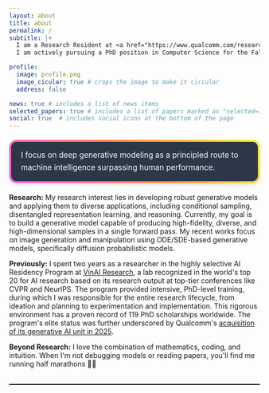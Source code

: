 ```yaml
---
layout: about
title: about
permalink: /
subtitle: |+
  I am a Research Resident at <a href="https://www.qualcomm.com/research/artificial-intelligence">Qualcomm AI Research</a>, where I am fortunate to be advised by Staff Scientist Dr. <a href="https://scholar.google.com/citations?user=FYZ5ODQAAAAJ&hl=en">Anh Tran</a><br><br>
  I am actively pursuing a PhD position in Computer Science for the Fall 2026 intake and excited to collaborate on impactful research! 🚀

profile:
  image: profile.png
  image_cicular: true # crops the image to make it circular
  address: false

news: true # includes a list of news items
selected_papers: true # includes a list of papers marked as "selected={true}"
social: true  # includes social icons at the bottom of the page
---
```


<div style="padding: 15px 20px; margin: 20px 0; border: 4px solid transparent; border-radius: 15px; background: linear-gradient(#2d3748, #2d3748) padding-box, linear-gradient(45deg, #f960eb, #ff854d, #fff41f) border-box; box-shadow: 0 4px 6px rgba(0, 0, 0, 0.1);">
  <p style="margin: 0; font-size: 1.1em; font-weight: 400; color: #f7fafc; line-height: 1.6;">I focus on deep generative modeling as a principled route to machine intelligence surpassing human performance.</p>
</div>

**Research:** My research interest lies in developing robust generative models and applying them to diverse applications, including conditional sampling, disentangled representation learning, and reasoning. Currently, my goal is to build a generative model capable of producing high-fidelity, diverse, and high-dimensional samples in a single forward pass. My recent works focus on image generation and manipulation using ODE/SDE-based generative models, specifically diffusion probabilistic models.

**Previously:** I spent two years as a researcher in the highly selective AI Residency Program at [VinAI Research](https://github.com/VinAIResearch), a lab recognized in the world's top 20 for AI research based on its research output at top-tier conferences like CVPR and NeurIPS. The program provided intensive, PhD-level training, during which I was responsible for the entire research lifecycle, from ideation and planning to experimentation and implementation. This rigorous environment has a proven record of 119 PhD scholarships worldwide. The program's elite status was further underscored by Qualcomm's [acquisition of its generative AI unit in 2025](https://techcrunch.com/2025/04/01/qualcomm-acquires-generative-ai-division-of-vietnamese-startup-vinai/).

**Beyond Research:** I love the combination of mathematics, coding, and intuition. When I'm not debugging models or reading papers, you'll find me running half marathons 🏃‍♂️

<style>
  .custom-hr {
    border: none;
    border-top: 1px solid rgba(0, 0, 0, 0.1);
    margin: 2rem 0;
  }
  [data-theme="dark"] .custom-hr {
    border-top-color: rgba(255, 255, 255, 0.15);
  }
</style>
<hr class="custom-hr">
